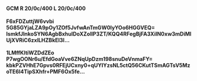 #### GCM R 20/0c/400 L 20/0c/400
**F6xFDZuttjW6vvbi**<br/>**5G85GYjaLZA9pOy1ZOf5JvfwAnTmGW0lyYOo6HGGVEQ=**<br/>**lsmkfJInkoSYN6AgbBxhuIDoXZollP3ZT/KQQ4RFegBjFA3XiIN0xw3mDiMlUjXVRiC6zxlLHZBkEl3l...**<br/><br/>
**1LMffKltiWZDdZEo**<br/>**P7wgOONr6u/EfdGoaVve6ZNqUpDzm198snuDeVnmaFY=**<br/>**kbkPZVHhE7Gpvs0RFEjUCxny0+qUYIYzsNL5ctQ56CKutTSmAGTsV5MzoTE6l4TipSXhfr+PMF6Ox5fe...**